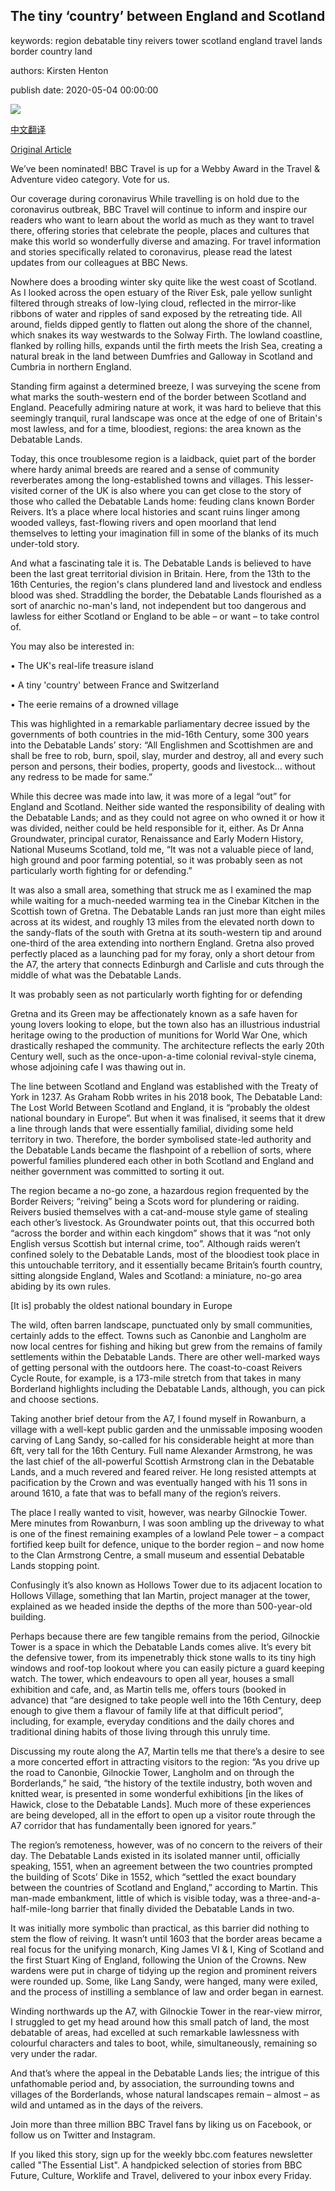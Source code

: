 ## The tiny ‘country’ between England and Scotland

keywords: region debatable tiny reivers tower scotland england travel lands border country land

authors: Kirsten Henton

publish date: 2020-05-04 00:00:00

![](https://ichef.bbci.co.uk/wwfeatures/live/624_351/images/live/p0/8c/5y/p08c5y3l.jpg)

[中文翻译](The%20tiny%20%E2%80%98country%E2%80%99%20between%20England%20and%20Scotland_zh.md)

[Original Article](https://www.bbc.com/travel/story/20200504-the-tiny-country-between-england-and-scotland)

We’ve been nominated\! BBC Travel is up for a Webby Award in the Travel & Adventure video category. Vote for us.

Our coverage during coronavirus While travelling is on hold due to the coronavirus outbreak, BBC Travel will continue to inform and inspire our readers who want to learn about the world as much as they want to travel there, offering stories that celebrate the people, places and cultures that make this world so wonderfully diverse and amazing. For travel information and stories specifically related to coronavirus, please read the latest updates from our colleagues at BBC News.

Nowhere does a brooding winter sky quite like the west coast of Scotland. As I looked across the open estuary of the River Esk, pale yellow sunlight filtered through streaks of low-lying cloud, reflected in the mirror-like ribbons of water and ripples of sand exposed by the retreating tide. All around, fields dipped gently to flatten out along the shore of the channel, which snakes its way westwards to the Solway Firth. The lowland coastline, flanked by rolling hills, expands until the firth meets the Irish Sea, creating a natural break in the land between Dumfries and Galloway in Scotland and Cumbria in northern England.

Standing firm against a determined breeze, I was surveying the scene from what marks the south-western end of the border between Scotland and England. Peacefully admiring nature at work, it was hard to believe that this seemingly tranquil, rural landscape was once at the edge of one of Britain's most lawless, and for a time, bloodiest, regions: the area known as the Debatable Lands.

Today, this once troublesome region is a laidback, quiet part of the border where hardy animal breeds are reared and a sense of community reverberates among the long-established towns and villages. This lesser-visited corner of the UK is also where you can get close to the story of those who called the Debatable Lands home: feuding clans known Border Reivers. It’s a place where local histories and scant ruins linger among wooded valleys, fast-flowing rivers and open moorland that lend themselves to letting your imagination fill in some of the blanks of its much under-told story.

And what a fascinating tale it is. The Debatable Lands is believed to have been the last great territorial division in Britain. Here, from the 13th to the 16th Centuries, the region's clans plundered land and livestock and endless blood was shed. Straddling the border, the Debatable Lands flourished as a sort of anarchic no-man's land, not independent but too dangerous and lawless for either Scotland or England to be able – or want – to take control of.

You may also be interested in:

• The UK's real-life treasure island

• A tiny 'country' between France and Switzerland

• The eerie remains of a drowned village

This was highlighted in a remarkable parliamentary decree issued by the governments of both countries in the mid-16th Century, some 300 years into the Debatable Lands’ story: “All Englishmen and Scottishmen are and shall be free to rob, burn, spoil, slay, murder and destroy, all and every such person and persons, their bodies, property, goods and livestock… without any redress to be made for same.”

While this decree was made into law, it was more of a legal “out” for England and Scotland. Neither side wanted the responsibility of dealing with the Debatable Lands; and as they could not agree on who owned it or how it was divided, neither could be held responsible for it, either. As Dr Anna Groundwater, principal curator, Renaissance and Early Modern History, National Museums Scotland, told me, “It was not a valuable piece of land, high ground and poor farming potential, so it was probably seen as not particularly worth fighting for or defending.”

It was also a small area, something that struck me as I examined the map while waiting for a much-needed warming tea in the Cinebar Kitchen in the Scottish town of Gretna. The Debatable Lands ran just more than eight miles across at its widest, and roughly 13 miles from the elevated north down to the sandy-flats of the south with Gretna at its south-western tip and around one-third of the area extending into northern England. Gretna also proved perfectly placed as a launching pad for my foray, only a short detour from the A7, the artery that connects Edinburgh and Carlisle and cuts through the middle of what was the Debatable Lands.

It was probably seen as not particularly worth fighting for or defending

Gretna and its Green may be affectionately known as a safe haven for young lovers looking to elope, but the town also has an illustrious industrial heritage owing to the production of munitions for World War One, which drastically reshaped the community. The architecture reflects the early 20th Century well, such as the once-upon-a-time colonial revival-style cinema, whose adjoining cafe I was thawing out in.

The line between Scotland and England was established with the Treaty of York in 1237. As Graham Robb writes in his 2018 book, The Debatable Land: The Lost World Between Scotland and England, it is “probably the oldest national boundary in Europe”. But when it was finalised, it seems that it drew a line through lands that were essentially familial, dividing some held territory in two. Therefore, the border symbolised state-led authority and the Debatable Lands became the flashpoint of a rebellion of sorts, where powerful families plundered each other in both Scotland and England and neither government was committed to sorting it out.

The region became a no-go zone, a hazardous region frequented by the Border Reivers; “reiving” being a Scots word for plundering or raiding. Reivers busied themselves with a cat-and-mouse style game of stealing each other’s livestock. As Groundwater points out, that this occurred both “across the border and within each kingdom” shows that it was “not only English versus Scottish but internal crime, too”. Although raids weren’t confined solely to the Debatable Lands, most of the bloodiest took place in this untouchable territory, and it essentially became Britain’s fourth country, sitting alongside England, Wales and Scotland: a miniature, no-go area abiding by its own rules.

[It is] probably the oldest national boundary in Europe

The wild, often barren landscape, punctuated only by small communities, certainly adds to the effect. Towns such as Canonbie and Langholm are now local centres for fishing and hiking but grew from the remains of family settlements within the Debatable Lands. There are other well-marked ways of getting personal with the outdoors here. The coast-to-coast Reivers Cycle Route, for example, is a 173-mile stretch from that takes in many Borderland highlights including the Debatable Lands, although, you can pick and choose sections.

Taking another brief detour from the A7, I found myself in Rowanburn, a village with a well-kept public garden and the unmissable imposing wooden carving of Lang Sandy, so-called for his considerable height at more than 6ft, very tall for the 16th Century. Full name Alexander Armstrong, he was the last chief of the all-powerful Scottish Armstrong clan in the Debatable Lands, and a much revered and feared reiver. He long resisted attempts at pacification by the Crown and was eventually hanged with his 11 sons in around 1610, a fate that was to befall many of the region’s reivers.

The place I really wanted to visit, however, was nearby Gilnockie Tower. Mere minutes from Rowanburn, I was soon ambling up the driveway to what is one of the finest remaining examples of a lowland Pele tower ­­– a compact fortified keep built for defence, unique to the border region – and now home to the Clan Armstrong Centre, a small museum and essential Debatable Lands stopping point.

Confusingly it’s also known as Hollows Tower due to its adjacent location to Hollows Village, something that Ian Martin, project manager at the tower, explained as we headed inside the depths of the more than 500-year-old building.

Perhaps because there are few tangible remains from the period, Gilnockie Tower is a space in which the Debatable Lands comes alive. It’s every bit the defensive tower, from its impenetrably thick stone walls to its tiny high windows and roof-top lookout where you can easily picture a guard keeping watch. The tower, which endeavours to open all year, houses a small exhibition and cafe, and, as Martin tells me, offers tours (booked in advance) that “are designed to take people well into the 16th Century, deep enough to give them a flavour of family life at that difficult period”, including, for example, everyday conditions and the daily chores and traditional dining habits of those living through this unruly time.

Discussing my route along the A7, Martin tells me that there’s a desire to see a more concerted effort in attracting visitors to the region: “As you drive up the road to Canonbie, Gilnockie Tower, Langholm and on through the Borderlands,” he said, “the history of the textile industry, both woven and knitted wear, is presented in some wonderful exhibitions [in the likes of Hawick, close to the Debatable Lands]. Much more of these experiences are being developed, all in the effort to open up a visitor route through the A7 corridor that has fundamentally been ignored for years.”

The region’s remoteness, however, was of no concern to the reivers of their day. The Debatable Lands existed in its isolated manner until, officially speaking, 1551, when an agreement between the two countries prompted the building of Scots’ Dike in 1552, which “settled the exact boundary between the countries of Scotland and England,” according to Martin. This man-made embankment, little of which is visible today, was a three-and-a-half-mile-long barrier that finally divided the Debatable Lands in two.

It was initially more symbolic than practical, as this barrier did nothing to stem the flow of reiving. It wasn’t until 1603 that the border areas became a real focus for the unifying monarch, King James VI & I, King of Scotland and the first Stuart King of England, following the Union of the Crowns. New wardens were put in charge of tidying up the region and prominent reivers were rounded up. Some, like Lang Sandy, were hanged, many were exiled, and the process of instilling a semblance of law and order began in earnest.

Winding northwards up the A7, with Gilnockie Tower in the rear-view mirror, I struggled to get my head around how this small patch of land, the most debatable of areas, had excelled at such remarkable lawlessness with colourful characters and tales to boot, while, simultaneously, remaining so very under the radar.

And that’s where the appeal in the Debatable Lands lies; the intrigue of this unfathomable period and, by association, the surrounding towns and villages of the Borderlands, whose natural landscapes remain – almost – as wild and untamed as in the days of the reivers.

Join more than three million BBC Travel fans by liking us on Facebook, or follow us on Twitter and Instagram.

If you liked this story, sign up for the weekly bbc.com features newsletter called "The Essential List". A handpicked selection of stories from BBC Future, Culture, Worklife and Travel, delivered to your inbox every Friday.